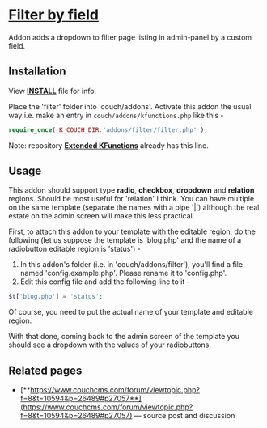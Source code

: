 # [Filter by field](https://github.com/trendoman/Addons)

Addon adds a dropdown to filter page listing in admin-panel by a custom field.

## Installation

View **[INSTALL](/INSTALL.md)** file for info.

Place the 'filter' folder into 'couch/addons'. Activate this addon the usual way i.e. make an entry in `couch/addons/kfunctions.php` like this -

```php
require_once( K_COUCH_DIR.'addons/filter/filter.php' );
```

Note: repository [**Extended KFunctions**](https://github.com/trendoman/Extended-KFunctions) already has this line.

## Usage

This addon should support type **radio**, **checkbox**, **dropdown** and **relation** regions. Should be most useful for 'relation' I think. You can have multiple on the same template (separate the names with a pipe '|') although the real estate on the admin screen will make this less practical.

First, to attach this addon to your template with the editable region, do the following (let us suppose the template is 'blog.php' and the name of a radiobutton editable region is 'status') -

1. In this addon's folder (i.e. in 'couch/addons/filter'), you'll find a file named 'config.example.php'. Please rename it to 'config.php'.
2. Edit this config file and add the following line to it -

```php
$t['blog.php'] = 'status';
```

Of course, you need to put the actual name of your template and editable region.

With that done, coming back to the admin screen of the template you should see a dropdown with the values of your radiobuttons.

## Related pages

* [**https://www.couchcms.com/forum/viewtopic.php?f=8&t=10594&p=26489#p27057**](https://www.couchcms.com/forum/viewtopic.php?f=8&t=10594&p=26489#p27057) — source post and discussion
